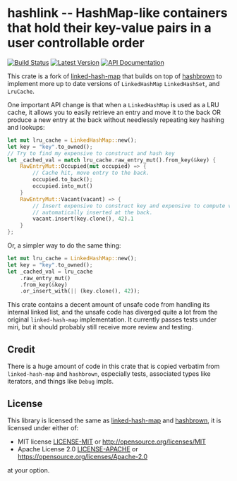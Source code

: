 # hashlink -- HashMap-like containers that hold their key-value pairs in a user controllable order

[![Build Status](https://img.shields.io/circleci/project/github/kyren/hashlink.svg)](https://circleci.com/gh/kyren/hashlink)
[![Latest Version](https://img.shields.io/crates/v/hashlink.svg)](https://crates.io/crates/hashlink)
[![API Documentation](https://docs.rs/hashlink/badge.svg)](https://docs.rs/hashlink)

This crate is a fork of 
[linked-hash-map](https://github.com/contain-rs/linked-hash-map) that builds on
top of [hashbrown](https://github.com/rust-lang/hashbrown) to implement more up
to date versions of `LinkedHashMap` `LinkedHashSet`, and `LruCache`.

One important API change is that when a `LinkedHashMap` is used as a LRU cache,
it allows you to easily retrieve an entry and move it to the back OR produce a
new entry at the back without needlessly repeating key hashing and lookups:

``` rust
let mut lru_cache = LinkedHashMap::new();
let key = "key".to_owned();
// Try to find my expensive to construct and hash key
let _cached_val = match lru_cache.raw_entry_mut().from_key(&key) {
    RawEntryMut::Occupied(mut occupied) => {
        // Cache hit, move entry to the back.
        occupied.to_back();
        occupied.into_mut()
    }
    RawEntryMut::Vacant(vacant) => {
        // Insert expensive to construct key and expensive to compute value,
        // automatically inserted at the back.
        vacant.insert(key.clone(), 42).1
    }
};
```

Or, a simpler way to do the same thing:

``` rust
let mut lru_cache = LinkedHashMap::new();
let key = "key".to_owned();
let _cached_val = lru_cache
    .raw_entry_mut()
    .from_key(&key)
    .or_insert_with(|| (key.clone(), 42));
```

This crate contains a decent amount of unsafe code from handling its internal
linked list, and the unsafe code has diverged quite a lot from the original
`linked-hash-map` implementation.  It currently passes tests under miri, but it
should probably still receive more review and testing.

## Credit

There is a huge amount of code in this crate that is copied verbatim from
`linked-hash-map` and `hashbrown`, especially tests, associated types like
iterators, and things like `Debug` impls.

## License

This library is licensed the same as
[linked-hash-map](https://github.com/contain-rs/linked-hash-map) and
[hashbrown](https://github.com/rust-lang/hashbrown), it is licensed under either
of:

* MIT license [LICENSE-MIT](LICENSE-MIT) or http://opensource.org/licenses/MIT
* Apache License 2.0 [LICENSE-APACHE](LICENSE-APACHE) or https://opensource.org/licenses/Apache-2.0

at your option.
